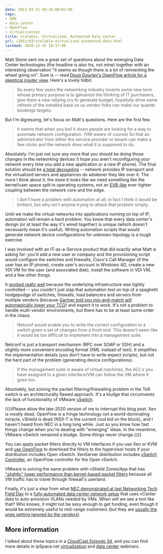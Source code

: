 ```yaml
---
date: 2012-03-21 09:24:00+01:00
tags:
- SDN
- data center
- OpenFlow
- virtualization
title: Scalable, Virtualized, Automated Data Center
url: /2012/03/scalable-virtualized-automated-data.html
lastmod: 2020-12-25 18:17:00
---
```

Matt Stone sent me a great set of questions about the emerging Data Center technologies (the headline is also his, not mine) together with an interesting observation "it seems as though there is a lot of reinventing the wheel going on". Sure is -- read [Doug Gourlay's OpenFlow article for a skeptical insider view](http://www.networkworld.com/community/blog/will-openflow-solve-financial-crisis). Here\'s a lovely tidbit:

> So every few years the networking industry invents some new term whose primary purpose is to galvanize the thinking of IT purchasers, give them a new rallying cry to generate budget, hopefully drive some refresh of the installed base so us vendor folks can make our quarter bookings targets.

But I'm digressing, let's focus on Matt's questions. Here are the first few.
<!--more-->
> It seems that when you boil it down people are looking for a way to automate network configuration. (VM-aware of course) So that an administrator from either the service provider or tenant can make a few clicks and the network does what it is supposed to do.

Absolutely. I'm just not sure any more that you should be doing those changes in the networking devices (I hope you aren't reconfiguring your network every time you add a new application or a new IP phone). The final solution should be [a total decoupling](/2011/12/decouple-virtual-networking-from.html) -- network provides IP transport and the virtualized servers and appliances do whatever they like over it. The more I think about it, the more it looks like we need something like the kernel/user space split in operating systems, not an [EVB-like](/2011/05/edge-virtual-bridging-evb-8021qbg-eases.html) ever-tighter coupling between the network core and the edge.

> I don\'t have a problem with automation at all; in fact I think it would be brilliant, but why isn\'t anyone trying to attack that problem simply.

Until we make the virtual networks into applications running on top of IP, automation will remain a hard problem. You know that every data center's design (or at least the way it's wired together) is unique (which doesn't necessarily mean it's useful). Writing automation scripts that would generate network device configurations for unknown topology is a tough exercise.

I was involved with an IT-as-a-Service product that did exactly what Matt is asking for: you'd add a new user or company and the provisioning script would configure the switches and firewalls, Cisco's Call Manager (if the user has an IP phone), create user's account in Windows AD, create a new VDI VM for the user (and associated disk), install the software in VDI VM, and a few other things.

It [worked really well](/2014/11/flipit-cloud-orchestrating-it-as.html) because the underlying infrastructure was tightly controlled -- you couldn't just slap that automation tool on top of a spaghetti hodgepodge of switches, firewalls, load balancers and servers from multiple vendors (because [Gartner told you mix-and-match will automagically lower your TCO](http://h30507.www3.hp.com/t5/HP-Networking/Mythbusting-with-Gartner-The-multi-vendor-network/ba-p/83559)) and expect it to work. It's not a problem to handle multi-vendor environments, but there has to be at least some order in the chaos.

> Netconf would enable you to write the correct configuration to a switch given a set of changes from a front end. This doesn\'t seem like it would be too difficult to implement into a management suite.

Netconf is just a transport mechanism (RPC over SOAP or SSH) and a slightly more convenient encoding format (XML instead of text). It simplifies the implementation details (you don't have to write expect scripts), but not the hard part of the problem (generating device configurations).

> If the management suite is aware of virtual machines, the ACL\'s you have assigned to a given interface/VM can follow the VM where it goes too.

Absolutely, but solving the packet filtering/firewalling problem in the ToR switch is an architecturally flawed approach. It's a kludge that circumvents the lack of functionality of VMware [vSwitch](/2011/12/vmware-vswitch-baseline-of-simplicity.html). 

{{<note update>}}Please allow the late-2020 version of me to interrupt this blog post. Xen is mostly dead, OpenFlow is a fringe technology not a world-dominating miracle, vShield is dead (NSX-T is the current cool kid on the block), and I haven't heard from NEC in a long long while. Just so you know how fast things change when you're dealing with "emerging" ideas. In the meantime, VMware vSwitch remained a kludge. Some things never change.{{</note>}}

You can apply packet filters directly to VM interfaces if you use Xen or KVM and [use OpenFlow](http://blogs.citrix.com/2011/05/16/how-openflow-is-changing-networking-and-xenserver/) to download the filters to the hypervisor hosts if your distribution includes Open vSwitch. XenServer distribution includes [vSwitch Controller](http://docs.vmd.citrix.com/XenServer/6.0.0/1.0/en_gb/dvs_controller.html), an OpenFlow controller for the Open vSwitch.

VMware is solving the same problem with vShield Zones/App that has ["slightly" lower performance than kernel-based packet filters](/2011/11/junipers-virtual-gateway-virtual.html) because all VM traffic has to travel through firewall's userland.

Finally, it's just a step from what [NEC demonstrated at last Networking Tech Field Day](/2012/01/fib-update-challenges-in-openflow.html) to a [fully-automated data center network setup](/2012/03/openflow-perfect-tool-to-build-smb-data.html) that uses vCenter data to auto-provision VLANs needed by VMs. When will we see a tool like that? Who knows, it might not be sexy enough to get funding, even though it would be extremely useful to mid-range customers (but they are [usually the ones getting ignored by the vendors](http://telecomoccasionally.wordpress.com/2012/02/20/mid-market-innovators-dilemma/)).

## More information

I talked about these topics in a [CloudCast Episode 34](http://www.thecloudcast.net/2012/03/cloudcast-eps34-new-networks-for-cloud.html), and you can find more details in ipSpace.net [virtualization](http://www.ipspace.net/Roadmap/Virtualization_webinars) and [data center](http://www.ipspace.net/Roadmap/Data_center_webinars) webinars.